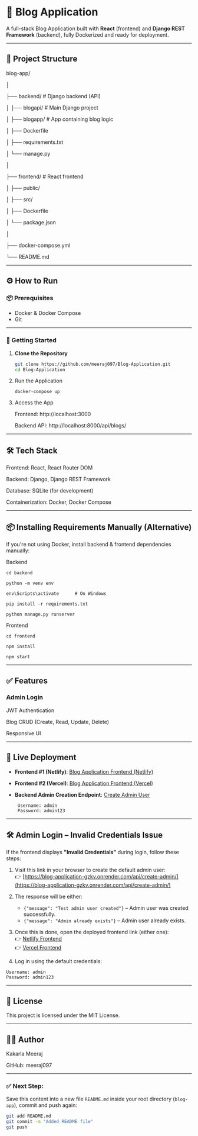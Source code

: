 # 📝 Blog Application

A full-stack Blog Application built with **React** (frontend) and **Django REST Framework** (backend), fully Dockerized and ready for deployment.

---

## 📂 Project Structure

blog-app/

│

├── backend/ # Django backend (API)

│ ├── blogapi/ # Main Django project

│ ├── blogapp/ # App containing blog logic

│ ├── Dockerfile

│ ├── requirements.txt

│ └── manage.py

│

├──  frontend/ # React frontend

│ ├── public/

│ ├── src/

│ ├── Dockerfile

│ └── package.json

│

├── docker-compose.yml

└── README.md

---

## ⚙️ How to Run

### 📦 Prerequisites

- Docker & Docker Compose
- Git

---

### 🚀 Getting Started

1. **Clone the Repository**
   
   ```bash
   git clone https://github.com/meeraj097/Blog-Application.git
   cd Blog-Application
   
2. Run the Application

   ```
   docker-compose up
   ```

3. Access the App

   Frontend: http://localhost:3000
   
   Backend API: http://localhost:8000/api/blogs/

---


## 🛠 Tech Stack

Frontend: React, React Router DOM

Backend: Django, Django REST Framework

Database: SQLite (for development)

Containerization: Docker, Docker Compose

---


## 📦 Installing Requirements Manually (Alternative)


If you're not using Docker, install backend & frontend dependencies manually:



Backend

```
cd backend

python -m venv env

env\Scripts\activate      # On Windows

pip install -r requirements.txt

python manage.py runserver
```


Frontend

```
cd frontend

npm install

npm start
```
---

## ✅ Features


### Admin Login


JWT Authentication

Blog CRUD (Create, Read, Update, Delete)

Responsive UI

---

## 🔗 Live Deployment


- **Frontend #1 (Netlify)**: [Blog Application Frontend (Netlify)](https://comfy-bubblegum-e9c093.netlify.app/)
- **Frontend #2 (Vercel)**: [Blog Application Frontend (Vercel)](https://blog-application-gamma-nine.vercel.app/)
- **Backend Admin Creation Endpoint**: [Create Admin User](https://blog-application-gzkv.onrender.com/api/create-admin/)
  
  ```
   Username: admin
   Password: admin123
   ```

---

## 🛠 Admin Login – Invalid Credentials Issue

If the frontend displays **"Invalid Credentials"** during login, follow these steps:

1. Visit this link in your browser to create the default admin user:  
   👉 [https://blog-application-gzkv.onrender.com/api/create-admin/](https://blog-application-gzkv.onrender.com/api/create-admin/)

2. The response will be either:
   - `{"message": "Test admin user created"}` – Admin user was created successfully.
   - `{"message": "Admin already exists"}` – Admin user already exists.

3. Once this is done, open the deployed frontend link (either one):  
   👉 [Netlify Frontend](https://comfy-bubblegum-e9c093.netlify.app/)  
   👉 [Vercel Frontend](https://blog-application-gamma-nine.vercel.app/)

4. Log in using the default credentials:

   
 ```
Username: admin
Password: admin123
```

---


## 📄 License


This project is licensed under the MIT License.

---

## 🙋‍♂️ Author

Kakarla Meeraj

GitHub: meeraj097


---



### ✅ Next Step:

Save this content into a new file `README.md` inside your root directory (`blog-app`), commit and push again:



```bash
git add README.md
git commit -m "Added README file"
git push



